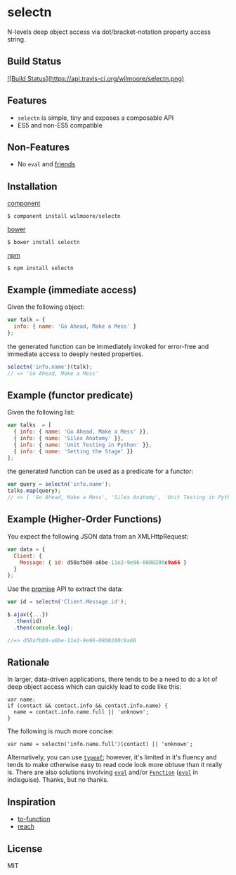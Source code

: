 # selectn

  N-levels deep object access via dot/bracket-notation property access string.

## Build Status

<a href="https://travis-ci.org/wilmoore/selectn">
  ![Build Status](https://api.travis-ci.org/wilmoore/selectn.png)
</a>

## Features

  - `selectn` is simple, tiny and exposes a composable API
  - ES5 and non-ES5 compatible

## Non-Features

  - No `eval` and [friends][Function]

## Installation

[component](http://component.io/wilmoore/selectn)

    $ component install wilmoore/selectn

[bower](http://sindresorhus.com/bower-components/)

    $ bower install selectn

[npm](https://npmjs.org/package/selectn)

    $ npm install selectn

## Example (immediate access)

Given the following object:

```js
var talk = {
  info: { name: 'Go Ahead, Make a Mess' }
};
```

the generated function can be immediately invoked for error-free and immediate access to deeply nested properties.

```js
selectn('info.name')(talk);
// => 'Go Ahead, Make a Mess'
```

## Example (functor predicate)

Given the following list:

```js
var talks  = [
  { info: { name: 'Go Ahead, Make a Mess' }},
  { info: { name: 'Silex Anatomy' }},
  { info: { name: 'Unit Testing in Python' }},
  { info: { name: 'Setting the Stage' }}
];
```
the generated function can be used as a predicate for a functor:

```js
var query = selectn('info.name');
talks.map(query);
// => [ 'Go Ahead, Make a Mess', 'Silex Anatomy', 'Unit Testing in Python', 'Setting the Stage' ]
```

## Example (Higher-Order Functions)

You expect the following JSON data from an XMLHttpRequest:

```js
var data = {
  Client: {
    Message: { id: d50afb80-a6be-11e2-9e96-0800200c9a66 }
  }
};
```
Use the [promise] API to extract the data:

```js
var id = selectn('Client.Message.id');

$.ajax({...})
  .then(id)
  .then(console.log);

//=> d50afb80-a6be-11e2-9e96-0800200c9a66
```

## Rationale

In larger, data-driven applications, there tends to be a need to do a lot of deep object access which can quickly lead to code like this:

```
var name;
if (contact && contact.info && contact.info.name) {
  name = contact.info.name.full || 'unknown';
}
```

The following is much more concise:

```
var name = selectn('info.name.full')(contact) || 'unknown';
```

Alternatively, you can use [`typeof`][typeof]; however, it's limited in it's fluency and tends to make otherwise easy to read code look more obtuse than it really is. There are also solutions involving [`eval`][eval] and/or [`Function`][Function] ([`eval`][note] in indisguise). Thanks, but no thanks.  

## Inspiration

- [to-function][to-function]
- [reach][reach]

## License

  MIT



[to-function]:  https://github.com/component/to-function
[reach]:        https://github.com/spumko/hoek#reachobj-chain
[Function]:     https://developer.mozilla.org/en-US/docs/JavaScript/Reference/Global_Objects/Function
[eval]:         https://developer.mozilla.org/en-US/docs/JavaScript/Reference/Global_Objects/eval
[note]:         https://developer.mozilla.org/en-US/docs/JavaScript/Reference/Operators/Member_Operators#Note_on_eval
[typeof]:       https://developer.mozilla.org/en-US/docs/JavaScript/Reference/Operators/typeof
[promise]:     http://promises-aplus.github.io/promises-spec/
